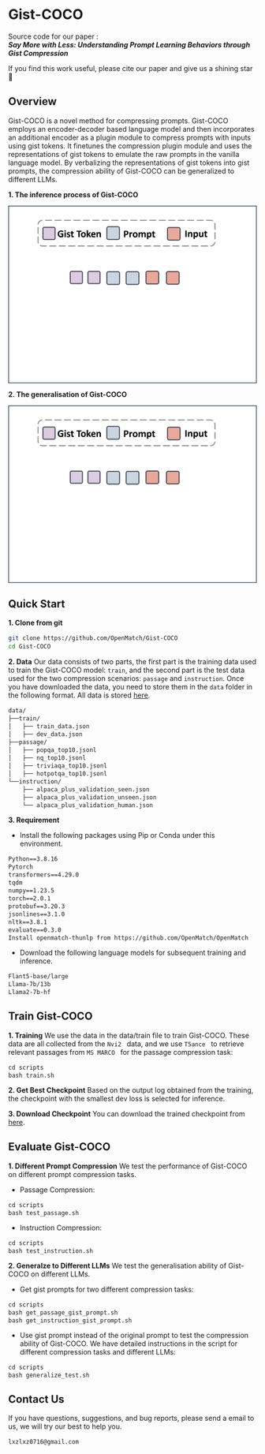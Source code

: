 # Gist-COCO

Source code for our paper :  
***Say More with Less: Understanding Prompt Learning Behaviors through Gist Compression***

If you find this work useful, please cite our paper  and give us a shining star 🌟

## Overview
Gist-COCO is a novel method for compressing prompts. Gist-COCO employs an encoder-decoder based language model and then incorporates an additional encoder as a plugin module to compress prompts with inputs using gist tokens. It finetunes the compression plugin module and uses the representations of gist tokens to emulate the raw prompts in the vanilla language model. By verbalizing the representations of gist tokens into gist prompts, the compression ability of Gist-COCO can be generalized to different LLMs. 

**1. The inference process of Gist-COCO**
<p align="center">
  <img align="middle" src="fig/fig1.gif" width = "700" alt="ActiveRAG"/>
</p>


**2. The generalisation of Gist-COCO**
<p align="center">
  <img align="middle" src="fig/fig2.gif" width = "700" alt="ActiveRAG"/>
</p>



## Quick Start

**1. Clone from git**
```bash
git clone https://github.com/OpenMatch/Gist-COCO
cd Gist-COCO
```

**2. Data**
Our data consists of two parts, the first part is the training data used to train the Gist-COCO model: `train`, and the second part is the test data used for the two compression scenarios: `passage` and `instruction`. 
Once you have downloaded the data, you need to store them in the  `data` folder in the following format. All data is stored [here](https://drive.google.com/drive/folders/1Xu9vOPOtv5S3JLiPEB8MAfYsARVQXP5N?usp=sharing).

```
data/
├──train/
│   ├── train_data.json
│   ├── dev_data.json
├──passage/
│   ├── popqa_top10.jsonl
│   ├── nq_top10.jsonl
│   ├── triviaqa_top10.jsonl
│   ├── hotpotqa_top10.jsonl
└──instruction/
    ├── alpaca_plus_validation_seen.json
	├── alpaca_plus_validation_unseen.json
    └── alpaca_plus_validation_human.json
```

**3. Requirement**

 * Install the following packages using Pip or Conda under this environment.

```
Python==3.8.16
Pytorch
transformers==4.29.0
tqdm
numpy==1.23.5
torch==2.0.1
protobuf==3.20.3
jsonlines==3.1.0
nltk==3.8.1
evaluate==0.3.0
Install openmatch-thunlp from https://github.com/OpenMatch/OpenMatch
```

 * Download the following language models for subsequent training and inference.
```
Flant5-base/large
Llama-7b/13b
Llama2-7b-hf
```

## Train Gist-COCO
**1. Training**
We use the data in the data/train file to train Gist-COCO. These data are all collected from the  `Nvi2 ` data, and we use  `T5ance ` to retrieve relevant passages from  `MS MARCO ` for the passage compression task:

```
cd scripts
bash train.sh
```

**2. Get Best Checkpoint**
Based on the output log obtained from the training, the checkpoint with the smallest dev loss is selected for inference.

**3. Download Checkpoint**
You can download the trained checkpoint from  [here](https://huggingface.co/OpenMatch/Gist-COCO/upload/main).

## Evaluate Gist-COCO
**1. Different Prompt Compression**
We test the performance of Gist-COCO on different prompt compression tasks.
* Passage Compression:
 
```
cd scripts
bash test_passage.sh
```

* Instruction Compression:
```
cd scripts
bash test_instruction.sh
```

**2. Generalze to Different LLMs**
We test the generalisation ability of Gist-COCO on different LLMs.

* Get gist prompts for two different compression tasks:
```
cd scripts
bash get_passage_gist_prompt.sh
bash get_instruction_gist_prompt.sh
```

*  Use gist prompt instead of the original prompt to test the compression ability of Gist-COCO. We have detailed instructions in the script for different compression tasks and different LLMs:
```
cd scripts
bash generalize_test.sh
```

## Contact Us

If you have questions, suggestions, and bug reports, please send a email to us, we will try our best to help you. 

```bash
lxzlxz0716@gmail.com  
```